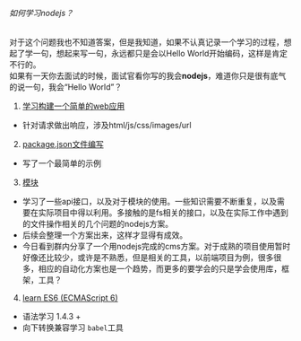 ###### 如何学习nodejs？
对于这个问题我也不知道答案，但是我知道，如果不认真记录一个学习的过程，想起了学一句，想起来写一句，永远都只是会以Hello World开始编码，这样是肯定不行的。  
如果有一天你去面试的时候，面试官看你写的我会**nodejs**，难道你只是很有底气的说一句，我会“Hello World”？

1. [学习构建一个简单的web应用](https://github.com/cangku/how-to-learn-nodejs/tree/dev/1.1)  
 * 针对请求做出响应，涉及html/js/css/images/url  
2. [package.json文件编写](https://github.com/cangku/how-to-learn-nodejs/tree/dev/1.2)  
 * 写了一个最简单的示例  
3. [模块](https://github.com/cangku/how-to-learn-nodejs/tree/dev/1.3)
 * 学习了一些api接口，以及对于模块的使用。一些知识需要不断重复，以及需要在实际项目中得以利用。多接触的是fs相关的接口，以及在实际工作中遇到的文件操作相关的几个问题的nodejs方案。  
 * 后续会整理一个方案出来，这样才显得有成效。  
 * 今日看到群内分享了一个用nodejs完成的cms方案。对于成熟的项目使用暂时好像还比较少，或许是不熟悉，但是相关的工具，以前端项目为例，很多很多，相应的自动化方案也是一个趋势，而更多的要学会的只是学会使用库，框架，工具？  
4. [learn ES6 (ECMAScript 6)]((https://github.com/cangku/how-to-learn-nodejs/tree/dev/1.4))
 * 语法学习 1.4.3 +
 * 向下转换兼容学习 ```babel```工具

